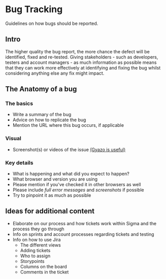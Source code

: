 # Bug Tracking

Guidelines on how bugs should be reported.

## Intro

The higher quality the bug report, the more chance the defect will be identified, fixed and re-tested.
Giving stakeholders - such as developers, testers and account managers - as much information as possible means that they can work more effectively at identifying and fixing the bug whilst considering anything else any fix might impact.

## The Anatomy of a bug

### The basics
- Write a summary of the bug
- Advice on how to replicate the bug
- Mention the URL where this bug occurs, if applicable

### Visual
- Screenshot(s) or videos of the issue [(Gyazo is useful)](https://gyazo.com/)

### Key details
- What is happening and what did you expect to happen?
- What browser and version you are using
- Please mention if you've checked it in other browsers as well
- Please include *full error messages* and *screenshots* if possible
- Try to pinpoint it as much as possible

## Ideas for additional content

- Elaborate on our process and how tickets work within Sigma and the process they go through
- Info on sprints and account processes regarding tickets and testing
- Info on how to use Jira 
    - The different views
    - Adding tickets
    - Who to assign
    - Storypoints
    - Columns on the board
    - Comments in the ticket